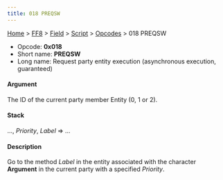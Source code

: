 ```yaml
---
title: 018 PREQSW
---
```


[Home](/ff7-flat-wiki/Main%20Page.md) > [FF8](/ff7-flat-wiki/FF8.md) > [Field](/ff7-flat-wiki/FF8/Field.md) > [Script](/ff7-flat-wiki/FF8/Field/Script.md) > [Opcodes](/ff7-flat-wiki/FF8/Field/Script/Opcodes.md) > 018 PREQSW

-   Opcode: **0x018**
-   Short name: **PREQSW**
-   Long name: Request party entity execution (asynchronous execution,
    guaranteed)

#### Argument

The ID of the current party member Entity (0, 1 or 2).

#### Stack

..., *Priority*, *Label* =&gt; ...

#### Description

Go to the method *Label* in the entity associated with the character
**Argument** in the current party with a specified *Priority*.
